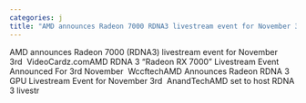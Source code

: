 ```yaml
---
categories: j
title: "AMD announces Radeon 7000 RDNA3 livestream event for November 3rd  VideoCardzcom"
---
```

AMD announces Radeon 7000 (RDNA3) livestream event for November 3rd&nbsp;&nbsp;VideoCardz.comAMD RDNA 3 “Radeon RX 7000” Livestream Event Announced For 3rd November&nbsp;&nbsp;WccftechAMD Announces Radeon RDNA 3 GPU Livestream Event for November 3rd&nbsp;&nbsp;AnandTechAMD set to host RDNA 3 livestr